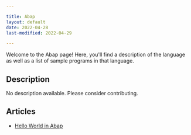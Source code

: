```yaml
---

title: Abap
layout: default
date: 2022-04-28
last-modified: 2022-04-29

---
```


Welcome to the Abap page! Here, you'll find a description of the language as well as a list of sample programs in that language.

## Description

No description available. Please consider contributing.

## Articles

- [Hello World in Abap](https://sampleprograms.io/projects/hello-world/abap)